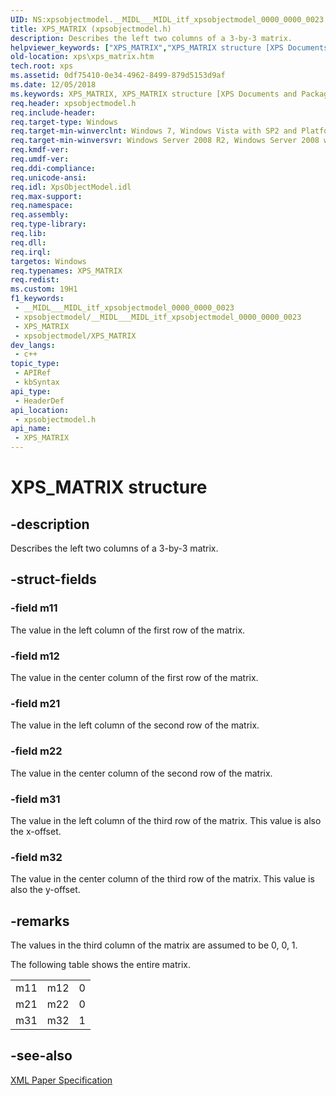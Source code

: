 ```yaml
---
UID: NS:xpsobjectmodel.__MIDL___MIDL_itf_xpsobjectmodel_0000_0000_0023
title: XPS_MATRIX (xpsobjectmodel.h)
description: Describes the left two columns of a 3-by-3 matrix.
helpviewer_keywords: ["XPS_MATRIX","XPS_MATRIX structure [XPS Documents and Packaging]","xps.xps_matrix","xpsobjectmodel/XPS_MATRIX"]
old-location: xps\xps_matrix.htm
tech.root: xps
ms.assetid: 0df75410-0e34-4962-8499-879d5153d9af
ms.date: 12/05/2018
ms.keywords: XPS_MATRIX, XPS_MATRIX structure [XPS Documents and Packaging], xps.xps_matrix, xpsobjectmodel/XPS_MATRIX
req.header: xpsobjectmodel.h
req.include-header: 
req.target-type: Windows
req.target-min-winverclnt: Windows 7, Windows Vista with SP2 and Platform Update for Windows Vista [desktop apps \| UWP apps]
req.target-min-winversvr: Windows Server 2008 R2, Windows Server 2008 with SP2 and Platform Update for Windows Server 2008 [desktop apps \| UWP apps]
req.kmdf-ver: 
req.umdf-ver: 
req.ddi-compliance: 
req.unicode-ansi: 
req.idl: XpsObjectModel.idl
req.max-support: 
req.namespace: 
req.assembly: 
req.type-library: 
req.lib: 
req.dll: 
req.irql: 
targetos: Windows
req.typenames: XPS_MATRIX
req.redist: 
ms.custom: 19H1
f1_keywords:
 - __MIDL___MIDL_itf_xpsobjectmodel_0000_0000_0023
 - xpsobjectmodel/__MIDL___MIDL_itf_xpsobjectmodel_0000_0000_0023
 - XPS_MATRIX
 - xpsobjectmodel/XPS_MATRIX
dev_langs:
 - c++
topic_type:
 - APIRef
 - kbSyntax
api_type:
 - HeaderDef
api_location:
 - xpsobjectmodel.h
api_name:
 - XPS_MATRIX
---
```


# XPS_MATRIX structure


## -description

Describes the left two columns of a 3-by-3 matrix.

## -struct-fields

### -field m11

The value in the left column of the first row of the matrix.

### -field m12

The value in the center column of the first row of the matrix.

### -field m21

The value in the left column of the second row of the matrix.

### -field m22

The value in the center column of the second row of the matrix.

### -field m31

The value in the left column of the third row of the matrix. This value is also the x-offset.

### -field m32

The value in the center column of the third row of the matrix. This value is also the y-offset.

## -remarks

The values in the third column of the matrix are assumed to be 0, 0, 1.

The following table shows the entire matrix.

<table>
<tr>
<td>m11</td>
<td>m12</td>
<td> 0 </td>
</tr>
<tr>
<td>m21</td>
<td>m22</td>
<td> 0 </td>
</tr>
<tr>
<td>m31</td>
<td>m32</td>
<td> 1 </td>
</tr>
</table>

## -see-also

<a href="https://en.wikipedia.org/wiki/Open_XML_Paper_Specification">XML Paper Specification</a>

